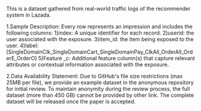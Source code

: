 
This is a dataset gathered from real-world traffic logs of the recommender system in Lazada.

1.Sample Description:
Every row represents an impression and includes the following columns:
1)index: A unique identifier for each record.
2)userid: the user associated with the exposure.
3)item_id: the item being exposed to the user.
4)label: [SingleDomainClk_SingleDomainCart_SingleDomainPay_ClkAll_OrderAll_OrderE_OrderO]
5)Feature _c: Additional feature column(s) that capture relevant attributes or contextual information associated with the exposure.




2.Data Availability Statement:
Due to GitHub's file size restrictions (max 25MB per file), we provide an example dataset in the anonymous repository for initial review. To maintain anonymity during the review process, the full dataset (more than 450 GB) cannot be provided by other link. The complete dataset will be released once the paper is accepted.
